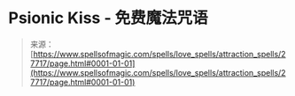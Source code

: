 <!--yml

category: 未分类

date: 2024-06-12 19:17:01

-->

# Psionic Kiss - 免费魔法咒语

> 来源：[https://www.spellsofmagic.com/spells/love_spells/attraction_spells/27717/page.html#0001-01-01](https://www.spellsofmagic.com/spells/love_spells/attraction_spells/27717/page.html#0001-01-01)
